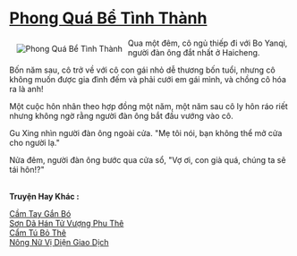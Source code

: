 <a href="https://truyentiki.com/phong-qua-be-tinh-thanh.31697/" title="Phong Quá Bể Tình Thành"><h1>Phong Quá Bể Tình Thành</h1></a><div style="display:table"><img align="right" style="float: left; padding: 10px;" src="https://truyentiki.com/a/img/str/src/31697.jpg" alt="Phong Quá Bể Tình Thành">Qua một đêm, cô ngủ thiếp đi với Bo Yanqi, người đàn ông đắt nhất ở Haicheng. <p></p> Bốn năm sau, cô trở về với cô con gái nhỏ dễ thương bốn tuổi, nhưng cô không muốn được gia đình đếm và phải cưới em gái mình, và chồng cô hóa ra là anh! <p></p> Một cuộc hôn nhân theo hợp đồng một năm, một năm sau cô ly hôn ráo riết nhưng không ngờ rằng người đàn ông bắt đầu vướng vào cô. <p></p> Gu Xing nhìn người đàn ông ngoài cửa. "Mẹ tôi nói, bạn không thể mở cửa cho người lạ." <p></p> Nửa đêm, người đàn ông bước qua cửa sổ, "Vợ ơi, con già quá, chúng ta sẽ tái hôn!?"</div><p><br><b>Truyện Hay Khác :</b></p><a href="https://truyentiki.com/cam-tay-gan-bo.31696/" alt="Cầm Tay Gắn Bó">Cầm Tay Gắn Bó</a><br/><a href="https://wikitruyen.wordpress.com/2020/06/23/son-da-han-tu-vuong-phu-the/" alt="Sơn Dã Hán Tử Vượng Phu Thê">Sơn Dã Hán Tử Vượng Phu Thê</a><br/><a href="https://truyentiki.wordpress.com/2020/06/08/cam-tu-bo-the/" alt="Cẩm Tú Bỏ Thê">Cẩm Tú Bỏ Thê</a><br/><a href="https://github.com/nownovels/truyenhay/tree/master/truyenhay/30633/README.md" alt="Nông Nữ Vị Diện Giao Dịch">Nông Nữ Vị Diện Giao Dịch</a><br/>